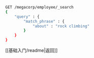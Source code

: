 ```bash
GET /megacorp/employee/_search
{
    "query" : {
        "match_phrase" : {
            "about" : "rock climbing"
        }
    }
}
```

[[基础入门/readme|返回]]